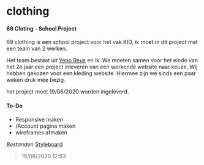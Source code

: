 # clothing
#### 69 Cloting - School Project

69 clothing is een school project voor het vak KID, ik moet in dit project met een team van 2 werken.

Het team bestaat uit [Yeno Reus](https://github.com/YungYeno) en ik. We moeten samen voor het einde van het 2e jaar een project inleveren van een werkende website naar keuze, Wij hebben gekozen voor een kleding website. Hiermee zijn we sinds een paar weken druk mee bezig.

het project moet 19/06/2020 worden ingeleverd.


#### To-Do
* Responsive maken
* /Account pagina maken
* wireframes afmaken
 
 
 *Bestanden*
 [Styleboard](https://xd.adobe.com/view/1b1238b8-3452-4f83-6a44-9c004e972f97-6d23/)

> 15/06/2020 12:53
